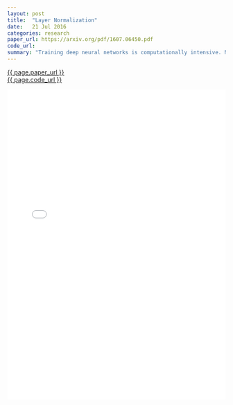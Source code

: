 ```yaml
---
layout: post
title:  "Layer Normalization"
date:   21 Jul 2016
categories: research
paper_url: https://arxiv.org/pdf/1607.06450.pdf
code_url: 
summary: "Training deep neural networks is computationally intensive. Normalizing neuron activities can speed up training, with batch normalization being a popular method that uses mini-batch data to normalize neuron inputs, reducing training time for feed-forward networks. However, its effectiveness varies with mini-batch size and adapting it to recurrent neural networks (RNNs) is challenging. This paper introduces layer normalization as an alternative, normalizing inputs across a single training case's entire layer and maintaining consistent computations across training and testing phases. Layer normalization, which includes adaptive bias and gain for each neuron, stabilizes hidden state dynamics in RNNs and significantly cuts training time, offering a practical solution for both feed-forward and recurrent architectures."
---
```


<style>
.responsive-pdf-container {
    overflow: hidden;
    padding-top: 141.42%; /* 16:9 Aspect Ratio, adjust as needed */
    position: relative;
}

.responsive-pdf-container iframe {
    border: none;
    height: 100%;
    left: 0;
    position: absolute;
    top: 0;
    width: 100%;
}
</style>

<a href="{{ page.paper_url }}">{{ page.paper_url }}</a><br>
<a href="{{ page.code_url }}">{{ page.code_url }}</a>

<div class="responsive-pdf-container">
    <iframe src="{{ page.paper_url }}" style="border: none;"></iframe>
</div>
